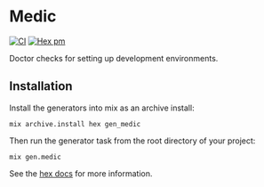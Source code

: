# Medic

[![CI](https://github.com/synchronal/medic/actions/workflows/tests.yml/badge.svg)](https://github.com/synchronal/medic/actions)
[![Hex pm](http://img.shields.io/hexpm/v/medic.svg?style=flat)](https://hex.pm/packages/medic)

Doctor checks for setting up development environments.

## Installation

Install the generators into mix as an archive install:

```shell
mix archive.install hex gen_medic
```

Then run the generator task from the root directory of your project:

```shell
mix gen.medic
```

See the [hex docs](https://hexdocs.pm/medic) for more information.
